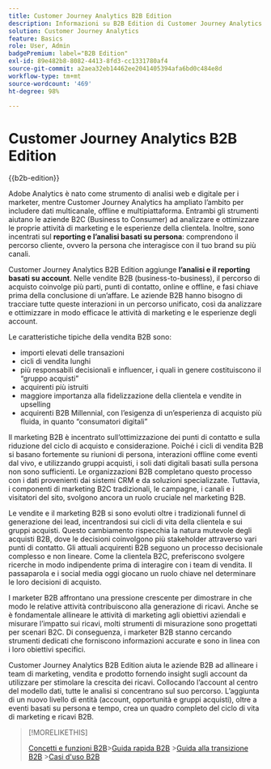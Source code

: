 ```yaml
---
title: Customer Journey Analytics B2B Edition
description: Informazioni su B2B Edition di Customer Journey Analytics.
solution: Customer Journey Analytics
feature: Basics
role: User, Admin
badgePremium: label="B2B Edition"
exl-id: 89e482b8-8082-4413-8fd3-cc1331780af4
source-git-commit: a2aea32eb14462ee2041405394afa6bd0c484e8d
workflow-type: tm+mt
source-wordcount: '469'
ht-degree: 98%

---
```



# Customer Journey Analytics B2B Edition

{{b2b-edition}}

Adobe Analytics è nato come strumento di analisi web e digitale per i marketer, mentre Customer Journey Analytics ha ampliato l’ambito per includere dati multicanale, offline e multipiattaforma.  Entrambi gli strumenti aiutano le aziende B2C (Business to Consumer) ad analizzare e ottimizzare le proprie attività di marketing e le esperienze della clientela. Inoltre, sono incentrati sul **reporting e l’analisi basati su persona**: comprendono il percorso cliente, ovvero la persona che interagisce con il tuo brand su più canali.

Customer Journey Analytics B2B Edition aggiunge **l’analisi e il reporting basati su account**. Nelle vendite B2B (business-to-business), il percorso di acquisto coinvolge più parti, punti di contatto, online e offline, e fasi chiave prima della conclusione di un’affare. Le aziende B2B hanno bisogno di tracciare tutte queste interazioni in un percorso unificato, così da analizzare e ottimizzare in modo efficace le attività di marketing e le esperienze degli account.

Le caratteristiche tipiche della vendita B2B sono:

* importi elevati delle transazioni
* cicli di vendita lunghi
* più responsabili decisionali e influencer, i quali in genere costituiscono il “gruppo acquisti”
* acquirenti più istruiti
* maggiore importanza alla fidelizzazione della clientela e vendite in upselling
* acquirenti B2B Millennial, con l’esigenza di un’esperienza di acquisto più fluida, in quanto “consumatori digitali”

Il marketing B2B è incentrato sull’ottimizzazione dei punti di contatto e sulla riduzione del ciclo di acquisto e considerazione. Poiché i cicli di vendita B2B si basano fortemente su riunioni di persona, interazioni offline come eventi dal vivo, e utilizzando gruppi acquisti, i soli dati digitali basati sulla persona non sono sufficienti. Le organizzazioni B2B completano questo processo con i dati provenienti dai sistemi CRM e da soluzioni specializzate. Tuttavia, i componenti di marketing B2C tradizionali, le campagne, i canali e i visitatori del sito, svolgono ancora un ruolo cruciale nel marketing B2B.

Le vendite e il marketing B2B si sono evoluti oltre i tradizionali funnel di generazione dei lead, incentrandosi sui cicli di vita della clientela e sui gruppi acquisti. Questo cambiamento rispecchia la natura mutevole degli acquisti B2B, dove le decisioni coinvolgono più stakeholder attraverso vari punti di contatto. Gli attuali acquirenti B2B seguono un processo decisionale complesso e non lineare. Come la clientela B2C, preferiscono svolgere ricerche in modo indipendente prima di interagire con i team di vendita. Il passaparola e i social media oggi giocano un ruolo chiave nel determinare le loro decisioni di acquisto.

I marketer B2B affrontano una pressione crescente per dimostrare in che modo le relative attività contribuiscono alla generazione di ricavi.  Anche se è fondamentale allineare le attività di marketing agli obiettivi aziendali e misurare l’impatto sui ricavi, molti strumenti di misurazione sono progettati per scenari B2C. Di conseguenza, i marketer B2B stanno cercando strumenti dedicati che forniscono informazioni accurate e sono in linea con i loro obiettivi specifici.

Customer Journey Analytics B2B Edition aiuta le aziende B2B ad allineare i team di marketing, vendita e prodotto fornendo insight sugli account da utilizzare per stimolare la crescita dei ricavi. Collocando l’account al centro del modello dati, tutte le analisi si concentrano sul suo percorso. L’aggiunta di un nuovo livello di entità (account, opportunità e gruppi acquisti), oltre a eventi basati su persona e tempo, crea un quadro completo del ciclo di vita di marketing e ricavi B2B.


>[!MORELIKETHIS]
>
>[Concetti e funzioni B2B](cja-b2b-concepts-features.md)
>&#x200B;>[Guida rapida B2B](cja-b2b-quick-start-guide.md)
>&#x200B;>[Guida alla transizione B2B](cja-b2b-transition.md)
>&#x200B;>[Casi d&#39;uso B2B](/help/use-cases/b2b/b2b-edition/use-cases-overview.md)
>
